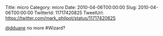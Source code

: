 Title: micro
Category: micro
Date: 2010-04-06T00:00:00
Slug: 2010-04-06T00:00:00
TwitterId: 11717420825
TweetUrl: https://twitter.com/mark_philpot/status/11717420825

[@dduane](https://twitter.com/dduane) no more #Wizard?